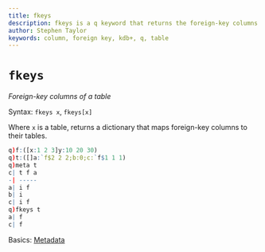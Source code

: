 ```yaml
---
title: fkeys
description: fkeys is a q keyword that returns the foreign-key columns of a table.
author: Stephen Taylor
keywords: column, foreign key, kdb+, q, table
---
```

# `fkeys`

_Foreign-key columns of a table_



Syntax: `fkeys x`, `fkeys[x]`

Where `x` is a table, returns a dictionary that maps foreign-key columns to their tables.

```q
q)f:([x:1 2 3]y:10 20 30)
q)t:([]a:`f$2 2 2;b:0;c:`f$1 1 1)
q)meta t
c| t f a
-| -----
a| i f
b| i
c| i f
q)fkeys t
a| f
c| f
```


<i class="far fa-hand-point-right"></i>
Basics: [Metadata](../basics/metadata.md)